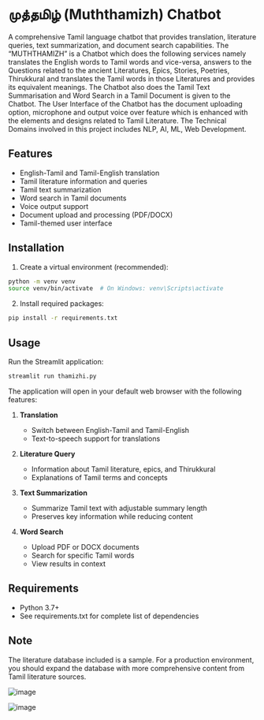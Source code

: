 # முத்தமிழ் (Muththamizh) Chatbot

A comprehensive Tamil language chatbot that provides translation, literature queries, text summarization, and document search capabilities. The “MUTHTHAMIZH” is a Chatbot which does the following services namely translates the English words to Tamil words and vice-versa, answers to the Questions related to the ancient Literatures, Epics, Stories, Poetries, Thirukkural and translates the Tamil words in those Literatures and provides its equivalent meanings. The Chatbot also does the Tamil Text Summarisation and Word Search in a Tamil Document is given to the Chatbot. The User Interface of the Chatbot has the document uploading option, microphone and output voice over feature which is enhanced with the elements and designs related to Tamil Literature. 
The Technical Domains involved in this project includes NLP, AI, ML, Web Development.


## Features

- English-Tamil and Tamil-English translation
- Tamil literature information and queries
- Tamil text summarization
- Word search in Tamil documents
- Voice output support
- Document upload and processing (PDF/DOCX)
- Tamil-themed user interface

## Installation

1. Create a virtual environment (recommended):
```bash
python -m venv venv
source venv/bin/activate  # On Windows: venv\Scripts\activate
```

2. Install required packages:
```bash
pip install -r requirements.txt
```

## Usage

Run the Streamlit application:
```bash
streamlit run thamizhi.py
```

The application will open in your default web browser with the following features:

1. **Translation**
   - Switch between English-Tamil and Tamil-English
   - Text-to-speech support for translations

2. **Literature Query**
   - Information about Tamil literature, epics, and Thirukkural
   - Explanations of Tamil terms and concepts

3. **Text Summarization**
   - Summarize Tamil text with adjustable summary length
   - Preserves key information while reducing content

4. **Word Search**
   - Upload PDF or DOCX documents
   - Search for specific Tamil words
   - View results in context

## Requirements

- Python 3.7+
- See requirements.txt for complete list of dependencies

## Note

The literature database included is a sample. For a production environment, you should expand the database with more comprehensive content from Tamil literature sources.


![image](https://github.com/user-attachments/assets/e6067f60-9b47-4ea2-8512-c0badc554c0f)


![image](https://github.com/user-attachments/assets/95f9475b-5570-4614-b95a-28cd37c0a9fb)
